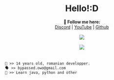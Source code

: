 <h1 align="center">Hello!:D</h1>

<p align="center">
  <b>🖤 Follow me here:</b><br>
  <a href="https://discord.gg/HAUUhpuzwy">Discord</a> |
  <a href="https://www.youtube.com/@notafed100">YouTube</a> |
  <a href="https://github.com/monkeyblack69">Github</a>
  <br><br>
  <img src="https://cdn.discordapp.com/attachments/762750100500906044/860549000939831316/183296.gif">
  <br><br>
  <img src="https://cdn.discordapp.com/attachments/1058477068532338698/1103983669548433438/image.png">
</p>

#
```diff
👤 >> 14 years old, romanian developper.
🗣️ >> bypassed.owo@gmail.com
🐺 >> Learn java, python and other
```
#
